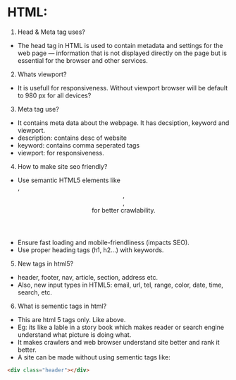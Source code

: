 # HTML:

1. Head & Meta tag uses?
- The head tag in HTML is used to contain metadata and settings for the web page — information that is not displayed directly on the page but is essential for the browser and other services.

2. Whats viewport?
- It is usefull for responsiveness. Without viewport browser will be default to 980 px for all devices?

3. Meta tag use?
- It contains meta data about the webpage. It has decsiption, keyword and viewport.
- description: contains desc of website
- keyword: contains comma seperated tags
- viewport: for responsiveness.

4. How to make site seo friendly?
- Use semantic HTML5 elements like <article>, <header>, <footer>, <nav> for better crawlability.
- Ensure fast loading and mobile-friendliness (impacts SEO).
- Use proper heading tags (h1, h2...) with keywords.

5. New tags in html5?
- header, footer, nav, article, section, address etc.
- Also, new input types in HTML5: email, url, tel, range, color, date, time, search, etc.
  
6. What is sementic tags in html?
- This are html 5 tags only. Like above.
- Eg: its like a lable in a story book which makes reader or search engine understand what picture is doing what.
- It makes crawlers and web browser understand site better and rank it better.
- A site can be made without using sementic tags like:
```html
<div class="header"></div>
````
